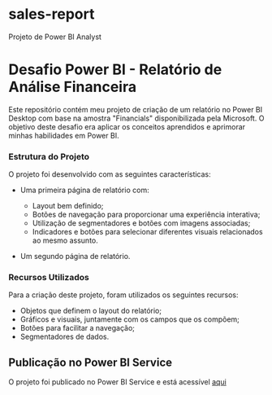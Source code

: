 # sales-report
Projeto de Power BI Analyst


# Desafio Power BI - Relatório de Análise Financeira

Este repositório contém meu projeto de criação de um relatório no Power BI Desktop com base na amostra "Financials" disponibilizada pela Microsoft. O objetivo deste desafio era aplicar os conceitos aprendidos e aprimorar minhas habilidades em Power BI.


### Estrutura do Projeto

O projeto foi desenvolvido com as seguintes características:

- Uma primeira página de relatório com:
  - Layout bem definido;
  - Botões de navegação para proporcionar uma experiência interativa;
  - Utilização de segmentadores e botões com imagens associadas;
  - Indicadores e botões para selecionar diferentes visuais relacionados ao mesmo assunto.

- Um segundo página de relatório.

### Recursos Utilizados

Para a criação deste projeto, foram utilizados os seguintes recursos:

- Objetos que definem o layout do relatório;
- Gráficos e visuais, juntamente com os campos que os compõem;
- Botões para facilitar a navegação;
- Segmentadores de dados.


## Publicação no Power BI Service

O projeto foi publicado no Power BI Service e está acessível [aqui](https://app.powerbi.com/view?r=eyJrIjoiNTlmZWVhYWQtOTRlNi00YTc5LTljNjQtNmVhNWQzMzkzYmJkIiwidCI6ImRiZDE0ZTdlLTkxYjktNDMwNC1hOWFkLWY1ZmU4MzM0NzQyMSJ9)


